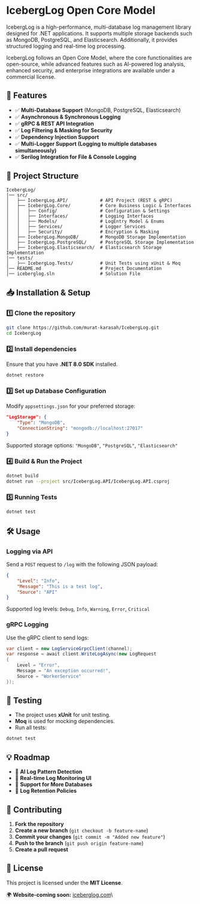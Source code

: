 # IcebergLog Open Core Model

IcebergLog is a high-performance, multi-database log management library designed for .NET applications. It supports multiple storage backends such as MongoDB, PostgreSQL, and Elasticsearch. Additionally, it provides structured logging and real-time log processing.

IcebergLog follows an Open Core Model, where the core functionalities are open-source, while advanced features such as AI-powered log analysis, enhanced security, and enterprise integrations are available under a commercial license.

## 🚀 Features

- ✅ **Multi-Database Support** (MongoDB, PostgreSQL, Elasticsearch)
- ✅ **Asynchronous & Synchronous Logging**
- ✅ **gRPC & REST API Integration**
- ✅ **Log Filtering & Masking for Security**
- ✅ **Dependency Injection Support**
- ✅ **Multi-Logger Support (Logging to multiple databases simultaneously)**
- ✅ **Serilog Integration for File & Console Logging**



## 📂 Project Structure

```
IcebergLog/
│── src/
│   ├── IcebergLog.API/            # API Project (REST & gRPC)
│   ├── IcebergLog.Core/           # Core Business Logic & Interfaces
│   │   ├── Config/                # Configuration & Settings
│   │   ├── Interfaces/            # Logging Interfaces
│   │   ├── Models/                # LogEntry Model & Enums
│   │   ├── Services/              # Logger Services
│   │   ├── Security/              # Encryption & Masking
│   ├── IcebergLog.MongoDB/        # MongoDB Storage Implementation
│   ├── IcebergLog.PostgreSQL/     # PostgreSQL Storage Implementation
│   ├── IcebergLog.Elasticsearch/  # Elasticsearch Storage Implementation
│── tests/
│   ├── IcebergLog.Tests/          # Unit Tests using xUnit & Moq
│── README.md                      # Project Documentation
│── iceberglog.sln                 # Solution File
```

## 📥 Installation & Setup

### **1️⃣ Clone the repository**

```sh
git clone https://github.com/murat-karasah/IcebergLog.git
cd IcebergLog
```

### **2️⃣ Install dependencies**

Ensure that you have **.NET 8.0 SDK** installed.

```sh
dotnet restore
```

### **3️⃣ Set up Database Configuration**

Modify `appsettings.json` for your preferred storage:

```json
"LogStorage": {
    "Type": "MongoDB",
    "ConnectionString": "mongodb://localhost:27017"
}
```

Supported storage options: `"MongoDB"`, `"PostgreSQL"`, `"Elasticsearch"`

### **4️⃣ Build & Run the Project**

```sh
dotnet build
dotnet run --project src/IcebergLog.API/IcebergLog.API.csproj
```

### **5️⃣ Running Tests**

```sh
dotnet test
```

## 🛠️ Usage

### **Logging via API**

Send a `POST` request to `/log` with the following JSON payload:

```json
{
    "Level": "Info",
    "Message": "This is a test log",
    "Source": "API"
}
```

Supported log levels: `Debug`, `Info`, `Warning`, `Error`, `Critical`

### **gRPC Logging**

Use the gRPC client to send logs:

```csharp
var client = new LogServiceGrpcClient(channel);
var response = await client.WriteLogAsync(new LogRequest
{
    Level = "Error",
    Message = "An exception occurred!",
    Source = "WorkerService"
});
```

## 🧪 Testing

- The project uses **xUnit** for unit testing.
- **Moq** is used for mocking dependencies.
- Run all tests:

```sh
dotnet test
```

## 💡 Roadmap

- 🔹 **AI Log Pattern Detection**
- 🔹 **Real-time Log Monitoring UI**
- 🔹 **Support for More Databases**
- 🔹 **Log Retention Policies**

## 👥 Contributing

1. **Fork the repository**
2. **Create a new branch** (`git checkout -b feature-name`)
3. **Commit your changes** (`git commit -m "Added new feature"`)
4. **Push to the branch** (`git push origin feature-name`)
5. **Create a pull request**

## 📜 License

This project is licensed under the **MIT License**.

 
🌍 **Website-coming soon:** [iceberglog.com](https://iceberglog.com)\
 
